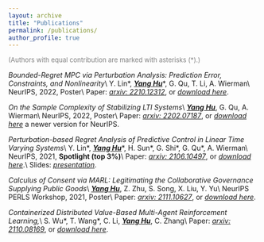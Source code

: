 ```yaml
---
layout: archive
title: "Publications"
permalink: /publications/
author_profile: true
---
```


<font size="2" color="gray">(Authors with equal contribution are marked with asterisks (*).)</font>

*Bounded-Regret MPC via Perturbation Analysis: Prediction Error, Constraints, and Nonlinearity*\\
Y. Lin\*, <u><b><i>Yang Hu</i></b></u>\*, G. Qu, T. Li, A. Wierman\\
NeurIPS, 2022, Poster\\
Paper: [*arxiv: 2210.12312*](https://arxiv.org/abs/2210.12312), or [*download here*](/files/papers/2022A_NeurIPS'22_MPC_perturbation-based_pipeline.pdf).

*On the Sample Complexity of Stabilizing LTI Systems*\\
<u><b><i>Yang Hu</i></b></u>, G. Qu, A. Wierman\\
NeurIPS, 2022, Poster\\
Paper: [*arxiv: 2202.07187*](https://arxiv.org/abs/2202.07187), or [*download here*](/files/papers/2021B_NeurIPS'22_LTI_stabilizing_complexity.pdf) a newer version for NeurIPS.

*Perturbation-based Regret Analysis of Predictive Control in Linear Time Varying Systems*\\
Y. Lin\*, <u><b><i>Yang Hu</i></b></u>\*, H. Sun\*, G. Shi\*, G. Qu\*, A. Wierman\\
NeurIPS, 2021, **Spotlight (top 3%)**\\
Paper: [*arxiv: 2106.10497*](https://arxiv.org/abs/2106.10497), or [*download here*](/files/papers/2021A_NeurIPS'21_MPC_regret_analysis.pdf).\\
Slides: [*presentation*](/files/slides/2021A_MPC_regret_analysis_slides.pdf).

*Calculus of Consent via MARL: Legitimating the Collaborative Governance Supplying Public Goods*\\
<u><b><i>Yang Hu</i></b></u>, Z. Zhu, S. Song, X. Liu, Y. Yu\\
NeurIPS PERLS Workshop, 2021, Poster\\
Paper: [*arxiv: 2111.10627*](https://arxiv.org/abs/2111.10627), or [*download here*](/files/papers/2021_PERLS'21_COVID19_MARL.pdf).

*Containerized Distributed Value-Based Multi-Agent Reinforcement Learning,*\\
S. Wu\*, T. Wang\*, C. Li, <u><b><i>Yang Hu</i></b></u>, C. Zhang\\
Paper: [*arxiv: 2110.08169*](https://arxiv.org/abs/2110.08169), or [*download here*](/files/papers/2021_distributed_MARL_framework.pdf).